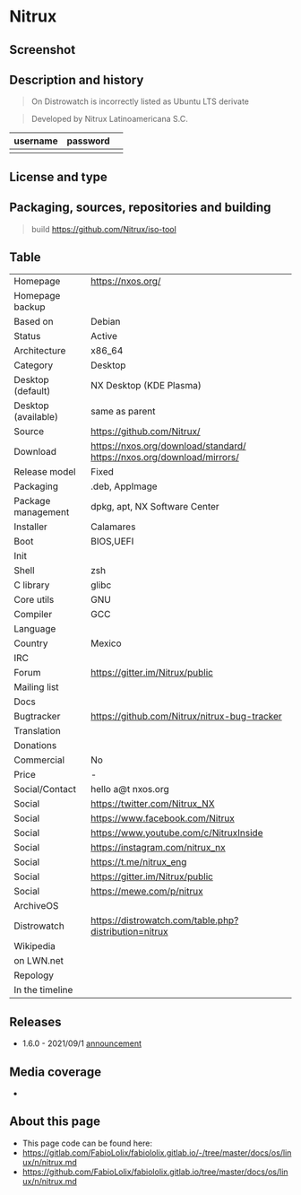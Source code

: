 # Nitrux

## Screenshot


## Description and history

>

> On Distrowatch is incorrectly listed as Ubuntu LTS derivate

> Developed by  Nitrux Latinoamericana S.C.

| username | password |  |
|----------|----------|--|
|  |  |  |


## License and type

>


## Packaging, sources, repositories and building

>

> build <https://github.com/Nitrux/iso-tool>


## Table

|                       |  |
|-----------------------|--|
| Homepage              | <https://nxos.org/> |
| Homepage backup       |  |
| Based on              | Debian |
| Status                | Active |
| Architecture          | x86_64 |
| Category              | Desktop |
| Desktop (default)     | NX Desktop (KDE Plasma) |
| Desktop (available)   | same as parent |
| Source                | <https://github.com/Nitrux/> |
| Download              | <https://nxos.org/download/standard/> <https://nxos.org/download/mirrors/> |
| Release model         | Fixed |
| Packaging             | .deb, AppImage |
| Package management    | dpkg, apt, NX Software Center |
| Installer             | Calamares |
| Boot                  | BIOS,UEFI  |
| Init                  |  |
| Shell                 | zsh |
| C library             | glibc |
| Core utils            | GNU |
| Compiler              | GCC |
| Language              |  |
| Country               | Mexico |
| IRC                   |  |
| Forum                 | <https://gitter.im/Nitrux/public> |
| Mailing list          |  |
| Docs                  |  |
| Bugtracker            | <https://github.com/Nitrux/nitrux-bug-tracker> |
| Translation           |  |
| Donations             |  |
| Commercial            | No |
| Price                 | - |
| Social/Contact        | hello a@t nxos.org |
| Social                | <https://twitter.com/Nitrux_NX> |
| Social                | <https://www.facebook.com/Nitrux> |
| Social                | <https://www.youtube.com/c/NitruxInside> |
| Social                | <https://instagram.com/nitrux_nx> |
| Social                | <https://t.me/nitrux_eng> |
| Social                | <https://gitter.im/Nitrux/public> |
| Social                | <https://mewe.com/p/nitrux> |
| ArchiveOS             |  |
| Distrowatch           | <https://distrowatch.com/table.php?distribution=nitrux> |
| Wikipedia             |  |
| on LWN.net            |  |
| Repology              |  |
| In the timeline       |  |


## Releases

* 1.6.0 - 2021/09/1 [announcement](https://nxos.org/changelog/release-announcement-nitrux-1-6-0/)


## Media coverage

* 


## About this page

* This page code can be found here:
* <https://gitlab.com/FabioLolix/fabiololix.gitlab.io/-/tree/master/docs/os/linux/n/nitrux.md>
* <https://github.com/FabioLolix/fabiololix.gitlab.io/tree/master/docs/os/linux/n/nitrux.md>
